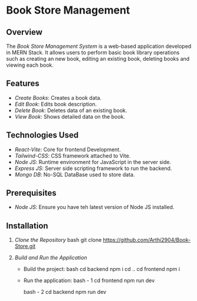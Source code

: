 # Book Store Management

## Overview

The *Book Store Management System* is a web-based application developed in MERN Stack. It allows users to perform basic book library operations such as creating an new book, editing an existing book, deleting books and viewing each book.

## Features

- *Create Books*: Creates a book data.
- *Edit Book*: Edits book description.
- *Delete Book*: Deletes data of an existing book.
- *View Book*: Shows detailed data on the book.

## Technologies Used

- *React-Vite*: Core for frontend Development.
- *Tailwind-CSS*: CSS framework attached to Vite.
- *Node JS*: Runtime environment for JavaScript in the server side.
- *Express JS*: Server side scripting framework to run the backend.
- *Mongo DB*: No-SQL DataBase used to store data.

## Prerequisites

- *Node JS*: Ensure you have teh latest version of Node JS installed.

## Installation

1. *Clone the Repository*
    bash
    git clone https://github.com/Arthi2904/Book-Store.git

2. *Build and Run the Application*
    - Build the project:
      bash
      cd backend 
      npm i
      cd ..
      cd frontend
      npm i
      
    - Run the application:
      bash - 1
      cd frontend
      npm run dev

      bash - 2
      cd backend
      npm run dev
